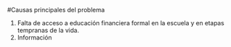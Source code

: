 #Causas principales del problema
1. Falta de acceso a educación financiera formal en la escuela y en etapas tempranas de la vida.
2. Información 
